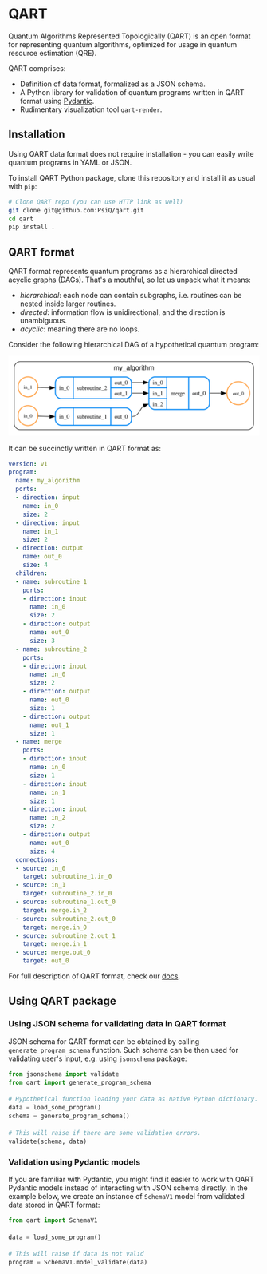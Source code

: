 # QART
Quantum Algorithms Represented Topologically (QART) is an open format for representing
quantum algorithms, optimized for usage in quantum resource estimation (QRE).

QART comprises:

- Definition of data format, formalized as a JSON schema.
- A Python library for validation of quantum programs written in QART format using [Pydantic](https://docs.pydantic.dev/).
- Rudimentary visualization tool `qart-render`.

## Installation

Using QART data format does not require installation - you can easily write quantum
programs in YAML or JSON.

To install QART Python package, clone this repository and install it as usual with `pip`:

```bash
# Clone QART repo (you can use HTTP link as well)
git clone git@github.com:PsiQ/qart.git
cd qart
pip install .
```

## QART format

QART format represents quantum programs as a hierarchical directed acyclic graphs (DAGs).
That's a mouthful, so let us unpack what it means:

- *hierarchical*: each node can contain subgraphs, i.e. routines can be nested inside
  larger routines.
- *directed*: information flow is unidirectional, and the direction is unambiguous.
- *acyclic*: meaning there are no loops.

Consider the following hierarchical DAG of a hypothetical quantum program:

![program example](example_routine.svg)

It can be succinctly written in QART format as:


```yaml
version: v1
program:
  name: my_algorithm
  ports:
  - direction: input
    name: in_0
    size: 2
  - direction: input
    name: in_1
    size: 2
  - direction: output
    name: out_0
    size: 4
  children:
  - name: subroutine_1
    ports:
    - direction: input
      name: in_0
      size: 2
    - direction: output
      name: out_0
      size: 3
  - name: subroutine_2
    ports:
    - direction: input
      name: in_0
      size: 2
    - direction: output
      name: out_0
      size: 1
    - direction: output
      name: out_1
      size: 1
  - name: merge
    ports:
    - direction: input
      name: in_0
      size: 1
    - direction: input
      name: in_1
      size: 1
    - direction: input
      name: in_2
      size: 2
    - direction: output
      name: out_0
      size: 4
  connections:
  - source: in_0
    target: subroutine_1.in_0
  - source: in_1
    target: subroutine_2.in_0
  - source: subroutine_1.out_0
    target: merge.in_2
  - source: subroutine_2.out_0
    target: merge.in_0
  - source: subroutine_2.out_1
    target: merge.in_1
  - source: merge.out_0
    target: out_0
```


For full description of QART format, check our [docs](https://example.com).

## Using QART package

### Using JSON schema for validating data in QART format

JSON schema for QART format can be obtained by calling `generate_program_schema` function.
Such schema can be then used for validating user's input, e.g. using `jsonschema` package:

```python
from jsonschema import validate
from qart import generate_program_schema

# Hypothetical function loading your data as native Python dictionary.
data = load_some_program()
schema = generate_program_schema()

# This will raise if there are some validation errors.
validate(schema, data)
```

### Validation using Pydantic models

If you are familiar with Pydantic, you might find it easier to work with QART Pydantic
models instead of interacting with JSON schema directly. In the example below, we create
an instance of `SchemaV1` model from validated data stored in QART format:

```python
from qart import SchemaV1

data = load_some_program()

# This will raise if data is not valid
program = SchemaV1.model_validate(data)
```

